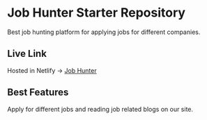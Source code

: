 # Job Hunter Starter Repository

 Best job hunting platform for applying jobs for different companies.

## Live Link
Hosted in Netlify -> [Job Hunter](https://herogadget.netlify.app/)

## Best Features
Apply for different jobs and reading job related blogs on our site.